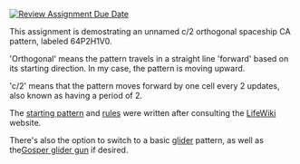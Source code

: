 [![Review Assignment Due Date](https://classroom.github.com/assets/deadline-readme-button-22041afd0340ce965d47ae6ef1cefeee28c7c493a6346c4f15d667ab976d596c.svg)](https://classroom.github.com/a/StQAS8iq)

This assignment is demostrating an unnamed c/2 orthogonal spaceship CA pattern, labeled 64P2H1V0. 

'Orthogonal' means the pattern travels in a straight line 'forward' based on its starting direction. In my case, the pattern is moving upward. 

'c/2' means that the pattern moves forward by one cell every 2 updates, also known as having a period of 2. 

The [starting pattern](https://conwaylife.com/wiki/64P2H1V0) and [rules](https://conwaylife.com/wiki/Conway%27s_Game_of_Life) were written after consulting the [LifeWiki](https://conwaylife.com/wiki/Main_Page) website.

There's also the option to switch to a basic [glider](https://anyaevostinar.github.io/CA-Assignment/) pattern, as well as the[Gosper glider gun](https:/playgameoflife.com/lexicon/Gosper_glider_gun) if desired.
